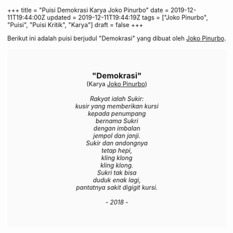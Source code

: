 +++
title = "Puisi Demokrasi Karya Joko Pinurbo"
date = 2019-12-11T19:44:00Z
updated = 2019-12-11T19:44:19Z
tags = ["Joko Pinurbo", "Puisi", "Puisi Kritik", "Karya"]
draft = false
+++

<div dir="ltr" style="text-align: left;" trbidi="on"><div style="text-align: justify;">Berikut ini adalah puisi berjudul "Demokrasi" yang dibuat oleh <a href="https://id.wikipedia.org/wiki/Joko_Pinurbo" target="_blank">Joko Pinurbo</a>.</div><br /><div style="background: #FAFAFA; font-size: 14px; height: auto; margin: 0 auto; padding: 50px; text-align: center; width: auto;"><span style="font-size: 18px;"><b>"Demokrasi"</b></span><br />(Karya <a href="https://www.sekata.web.id/tags/joko-pinurbo" target="_blank">Joko Pinurbo</a>)<br /><br /><i>Rakyat ialah Sukir:<br />kusir yang memberikan kursi<br />kepada penumpang<br />bernama Sukri<br />dengan imbalan<br />jempol dan janji.<br />Sukir dan andongnya<br />tetap hepi,<br />kling klong<br />kling klong.<br />Sukri tak bisa<br />duduk enak lagi,<br />pantatnya sakit digigit kursi.<br /><br />- 2018 -</i> </div></div>
